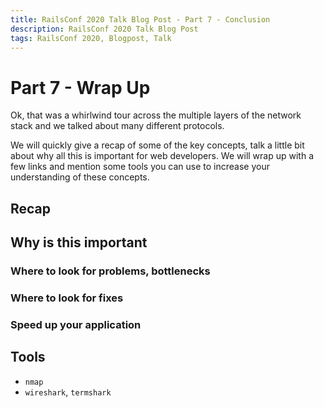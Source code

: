 ```yaml
---
title: RailsConf 2020 Talk Blog Post - Part 7 - Conclusion
description: RailsConf 2020 Talk Blog Post
tags: RailsConf 2020, Blogpost, Talk
---
```


# Part 7 - Wrap Up

Ok, that was a whirlwind tour across the multiple layers of the network stack and we talked about many different protocols.

We will quickly give a recap of some of the key concepts, talk a little bit about why all this is important for web developers. We will wrap up with a few links and mention some tools you can use to increase your understanding of these concepts.

## Recap


## Why is this important

### Where to look for problems, bottlenecks

### Where to look for fixes

### Speed up your application

## Tools

- `nmap`
- `wireshark`, `termshark`
